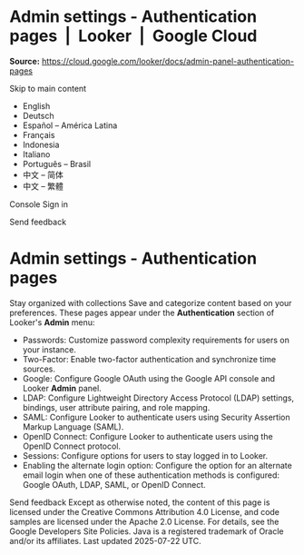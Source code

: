 # Admin settings - Authentication pages  |  Looker  |  Google Cloud

**Source:** https://cloud.google.com/looker/docs/admin-panel-authentication-pages

Skip to main content 
  * English
  * Deutsch
  * Español – América Latina
  * Français
  * Indonesia
  * Italiano
  * Português – Brasil
  * 中文 – 简体
  * 中文 – 繁體

Console  Sign in




Send feedback 
#  Admin settings - Authentication pages
Stay organized with collections  Save and categorize content based on your preferences. 
These pages appear under the **Authentication** section of Looker's **Admin** menu:
  * Passwords: Customize password complexity requirements for users on your instance.
  * Two-Factor: Enable two-factor authentication and synchronize time sources.
  * Google: Configure Google OAuth using the Google API console and Looker **Admin** panel.
  * LDAP: Configure Lightweight Directory Access Protocol (LDAP) settings, bindings, user attribute pairing, and role mapping.
  * SAML: Configure Looker to authenticate users using Security Assertion Markup Language (SAML).
  * OpenID Connect: Configure Looker to authenticate users using the OpenID Connect protocol.
  * Sessions: Configure options for users to stay logged in to Looker.
  * Enabling the alternate login option: Configure the option for an alternate email login when one of these authentication methods is configured: Google OAuth, LDAP, SAML, or OpenID Connect.


Send feedback 
Except as otherwise noted, the content of this page is licensed under the Creative Commons Attribution 4.0 License, and code samples are licensed under the Apache 2.0 License. For details, see the Google Developers Site Policies. Java is a registered trademark of Oracle and/or its affiliates.
Last updated 2025-07-22 UTC.


